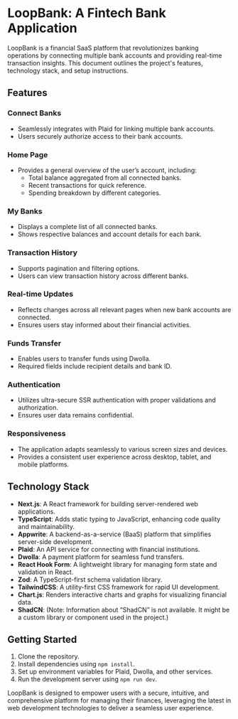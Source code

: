 # LoopBank: A Fintech Bank Application

LoopBank is a financial SaaS platform that revolutionizes banking operations by connecting multiple bank accounts and providing real-time transaction insights. This document outlines the project's features, technology stack, and setup instructions.

## Features

### Connect Banks
- Seamlessly integrates with Plaid for linking multiple bank accounts.
- Users securely authorize access to their bank accounts.

### Home Page
- Provides a general overview of the user’s account, including:
  - Total balance aggregated from all connected banks.
  - Recent transactions for quick reference.
  - Spending breakdown by different categories.

### My Banks
- Displays a complete list of all connected banks.
- Shows respective balances and account details for each bank.

### Transaction History
- Supports pagination and filtering options.
- Users can view transaction history across different banks.

### Real-time Updates
- Reflects changes across all relevant pages when new bank accounts are connected.
- Ensures users stay informed about their financial activities.

### Funds Transfer
- Enables users to transfer funds using Dwolla.
- Required fields include recipient details and bank ID.

### Authentication
- Utilizes ultra-secure SSR authentication with proper validations and authorization.
- Ensures user data remains confidential.

### Responsiveness
- The application adapts seamlessly to various screen sizes and devices.
- Provides a consistent user experience across desktop, tablet, and mobile platforms.

## Technology Stack

- **Next.js**: A React framework for building server-rendered web applications.
- **TypeScript**: Adds static typing to JavaScript, enhancing code quality and maintainability.
- **Appwrite**: A backend-as-a-service (BaaS) platform that simplifies server-side development.
- **Plaid**: An API service for connecting with financial institutions.
- **Dwolla**: A payment platform for seamless fund transfers.
- **React Hook Form**: A lightweight library for managing form state and validation in React.
- **Zod**: A TypeScript-first schema validation library.
- **TailwindCSS**: A utility-first CSS framework for rapid UI development.
- **Chart.js**: Renders interactive charts and graphs for visualizing financial data.
- **ShadCN**: (Note: Information about “ShadCN” is not available. It might be a custom library or component used in the project.)

## Getting Started

1. Clone the repository.
2. Install dependencies using `npm install`.
3. Set up environment variables for Plaid, Dwolla, and other services.
4. Run the development server using `npm run dev`.

LoopBank is designed to empower users with a secure, intuitive, and comprehensive platform for managing their finances, leveraging the latest in web development technologies to deliver a seamless user experience.
